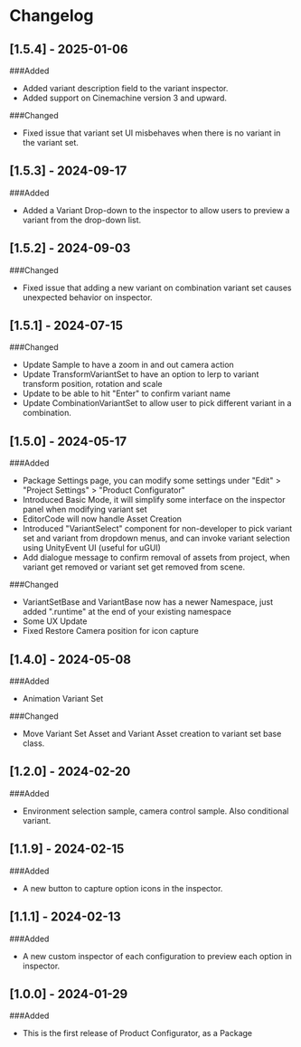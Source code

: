 # Changelog

## [1.5.4] - 2025-01-06
###Added
- Added variant description field to the variant inspector.
- Added support on Cinemachine version 3 and upward.

###Changed
- Fixed issue that variant set UI misbehaves when there is no variant in the variant set.

## [1.5.3] - 2024-09-17
###Added
- Added a Variant Drop-down to the inspector to allow users to preview a variant from the drop-down list.

## [1.5.2] - 2024-09-03
###Changed
- Fixed issue that adding a new variant on combination variant set causes unexpected behavior on inspector.


## [1.5.1] - 2024-07-15
###Changed
- Update Sample to have a zoom in and out camera action
- Update TransformVariantSet to have an option to lerp to variant transform position, rotation and scale
- Update to be able to hit "Enter" to confirm variant name
- Update CombinationVariantSet to allow user to pick different variant in a combination.


## [1.5.0] - 2024-05-17
###Added
- Package Settings page, you can modify some settings under "Edit" > "Project Settings" > "Product Configurator"
- Introduced Basic Mode, it will simplify some interface on the inspector panel when modifying variant set
- EditorCode will now handle Asset Creation
- Introduced "VariantSelect" component for non-developer to pick variant set and variant from dropdown menus, and can invoke variant selection using UnityEvent UI (useful for uGUI)
- Add dialogue message to confirm removal of assets from project, when variant get removed or variant set get removed from scene.

###Changed
- VariantSetBase and VariantBase now has a newer Namespace, just added ".runtime" at the end of your existing namespace
- Some UX Update
- Fixed Restore Camera position for icon capture

## [1.4.0] - 2024-05-08
###Added
- Animation Variant Set

###Changed
- Move Variant Set Asset and Variant Asset creation to variant set base class.

## [1.2.0] - 2024-02-20
###Added
- Environment selection sample, camera control sample. Also conditional variant.

## [1.1.9] - 2024-02-15
###Added
- A new button to capture option icons in the inspector.

## [1.1.1] - 2024-02-13
###Added
- A new custom inspector of each configuration to preview each option in inspector.

## [1.0.0] - 2024-01-29
###Added
- This is the first release of Product Configurator, as a Package

